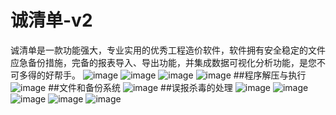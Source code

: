 # 诚清单-v2
诚清单是一款功能强大，专业实用的优秀工程造价软件，软件拥有安全稳定的文件应急备份措施，完备的报表导入、导出功能，并集成数据可视化分析功能，是您不可多得的好帮手。
![image](https://user-images.githubusercontent.com/77518614/157996849-3c4055a4-a2f3-4ce3-aeb8-782b50be1465.png)
![image](https://user-images.githubusercontent.com/77518614/157996854-8f235e71-6a12-4bf7-992e-3e921647909f.png)
![image](https://user-images.githubusercontent.com/77518614/157996861-befdeb98-c1ec-45b3-97c0-4b211bd37828.png)
![image](https://user-images.githubusercontent.com/77518614/157996874-2aa22015-29ef-4d59-8aa0-b431498b651b.png)
##程序解压与执行
![image](https://user-images.githubusercontent.com/77518614/157996941-53ad88b6-91d8-4476-81f8-072619f17505.png)
##文件和备份系统
![image](https://user-images.githubusercontent.com/77518614/157996969-9eff30fa-2c5d-4309-bbc5-8a93b95b80b8.png)
##误报杀毒的处理
![image](https://user-images.githubusercontent.com/77518614/157996985-052af35a-3c34-4428-b483-1c8222c42d04.png)
![image](https://user-images.githubusercontent.com/77518614/157996989-1e67407a-2892-46f5-b4b9-39f3b3512782.png)
![image](https://user-images.githubusercontent.com/77518614/157996993-043a95dc-e95a-4b27-bfce-c1e0063d4baa.png)
![image](https://user-images.githubusercontent.com/77518614/157997001-eb39448d-cea6-4fef-82c2-bbc8516d131e.png)
![image](https://user-images.githubusercontent.com/77518614/157997005-4a310ed1-8e6f-4cf3-aa71-c59d5e505d41.png)
